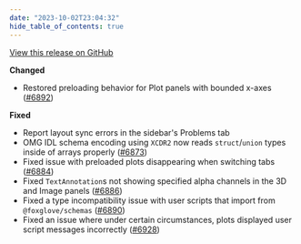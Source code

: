 ```yaml
---
date: "2023-10-02T23:04:32"
hide_table_of_contents: true
---
```

[View this release on GitHub](https://github.com/foxglove/studio/releases/tag/v1.72.0)

**Changed**
- Restored preloading behavior for Plot panels with bounded x-axes ([#6892](https://github.com/foxglove/studio/pull/6892)) 

**Fixed**
- Report layout sync errors in the sidebar's Problems tab
- OMG IDL schema encoding using `XCDR2` now reads `struct`/`union` types inside of arrays properly ([#6873](https://github.com/foxglove/studio/pull/6873))
- Fixed issue with preloaded plots disappearing when switching tabs ([#6884](https://github.com/foxglove/studio/pull/6884))
- Fixed `TextAnnotation`s not showing specified alpha channels in the 3D and Image panels ([#6886](https://github.com/foxglove/studio/pull/6886))
- Fixed a type incompatibility issue with user scripts that import from `@foxglove/schemas` ([#6890](https://github.com/foxglove/studio/pull/6890))
- Fixed an issue where under certain circumstances, plots displayed user script messages incorrectly ([#6928](https://github.com/foxglove/studio/pull/6928)) 

